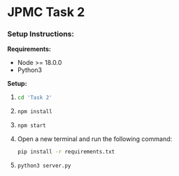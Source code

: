 # JPMC Task 2

### Setup Instructions:

**Requirements:**
* Node >= 18.0.0
* Python3

**Setup:**
1. ```bash
   cd 'Task 2' 
   ```
2. ```bash
   npm install 
   ```
3. ```bash
   npm start 
   ```
4. Open a new terminal and run the following command:
   ```bash
   pip install -r requirements.txt
   ```
5. ```bash
   python3 server.py 
   ```
